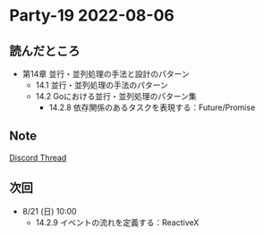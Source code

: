 # Party-19 2022-08-06
## 読んだところ
- 第14章 並行・並列処理の手法と設計のパターン
  - 14.1 並行・並列処理の手法のパターン
  - 14.2 Goにおける並行・並列処理のパターン集
    - 14.2.8 依存関係のあるタスクを表現する：Future/Promise

## Note
[Discord Thread](https://discord.com/channels/689414179752247409/725156029033218080/1005635182038097950)

## 次回
- 8/21 (日) 10:00
  - 14.2.9 イベントの流れを定義する：ReactiveX
